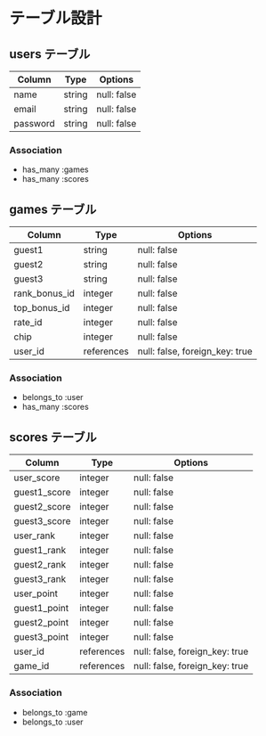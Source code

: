 # テーブル設計

## users テーブル

| Column   | Type   | Options     |
| -------- | ------ | ----------- |
| name     | string | null: false |
| email    | string | null: false |
| password | string | null: false |

### Association

- has_many :games
- has_many :scores

## games テーブル

| Column         | Type       | Options                        |
| -------------- | ---------- | ------------------------------ |
| guest1         | string     | null: false                    |
| guest2         | string     | null: false                    |
| guest3         | string     | null: false                    |
| rank_bonus_id  | integer    | null: false                    |
| top_bonus_id   | integer    | null: false                    |
| rate_id        | integer    | null: false                    |
| chip           | integer    | null: false                    |
| user_id        | references | null: false, foreign_key: true |

### Association

- belongs_to :user
- has_many :scores

## scores テーブル

| Column       | Type       | Options                        |
| ------------ | ---------- | ------------------------------ |
| user_score   | integer    | null: false                    |
| guest1_score | integer    | null: false                    |
| guest2_score | integer    | null: false                    |
| guest3_score | integer    | null: false                    |
| user_rank    | integer    | null: false                    |
| guest1_rank  | integer    | null: false                    |
| guest2_rank  | integer    | null: false                    |
| guest3_rank  | integer    | null: false                    |
| user_point   | integer    | null: false                    |
| guest1_point | integer    | null: false                    |
| guest2_point | integer    | null: false                    |
| guest3_point | integer    | null: false                    |
| user_id      | references | null: false, foreign_key: true |
| game_id      | references | null: false, foreign_key: true |

### Association

- belongs_to :game
- belongs_to :user